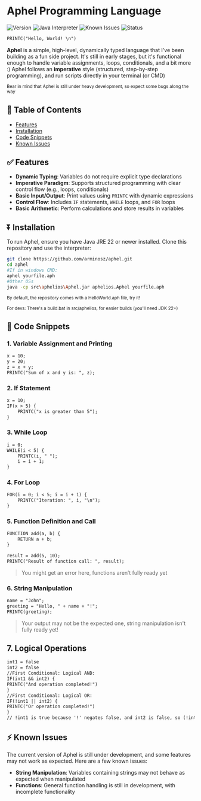 # Aphel Programming Language
![Version](https://img.shields.io/badge/version-1.0.0-blue.svg) ![Java Interpreter](https://img.shields.io/badge/runs%20on-Java-yellow.svg) ![Known Issues](https://img.shields.io/badge/issues-strings%2C%20functions%2C%20logic-red.svg) ![Status](https://img.shields.io/badge/status-experimental-magenta)
```txt
PRINTC("Hello, World! \n")
```
**Aphel** is a simple, high-level, dynamically typed language that I've been building as a fun side project. It's still in early stages, but it's functional enough to handle variable assignments, loops, conditionals, and a bit more :)
Aphel follows an **imperative** style (structured, step-by-step programming), and run scripts directly in your terminal (or CMD)

<sub>Bear in mind that Aphel is still under heavy development, so expect some bugs along the way</sub>

## 🔰 Table of Contents
- [Features](#-features)
- [Installation](#-installation)
- [Code Snippets](#-code-snippets)
- [Known Issues](#-known-issues)
## ✅ Features

- **Dynamic Typing**: Variables do not require explicit type declarations
- **Imperative Paradigm**: Supports structured programming with clear control flow (e.g., loops, conditionals)
- **Basic Input/Output**: Print values using `PRINTC` with dynamic expressions
- **Control Flow**: Includes `IF` statements, `WHILE` loops, and `FOR` loops
- **Basic Arithmetic**: Perform calculations and store results in variables


## ⏬ Installation

To run Aphel, ensure you have Java JRE 22 or newer installed. Clone this repository and use the interpreter:

```bash
git clone https://github.com/arminosz/aphel.git
cd aphel
#If in windows CMD:
aphel yourfile.aph
#Other OSs
java -cp src\aphelios\Aphel.jar aphelios.Aphel yourfile.aph
```
<sub>By default, the repository comes with a HelloWorld.aph file, try it!</sub>

<sub>For devs: There's a build.bat in src/aphelios, for easier builds (you'll need JDK 22+)</sub>


## 🏴 Code Snippets

### 1. **Variable Assignment and Printing**

```txt
x = 10;
y = 20;
z = x + y;
PRINTC("Sum of x and y is: ", z);
```

### 2. **If Statement**

```txt
x = 10;
IF(x > 5) {
    PRINTC("x is greater than 5");
}
```

### 3. **While Loop**

```txt
i = 0;
WHILE(i < 5) {
    PRINTC(i, " ");
    i = i + 1;
}
```

### 4. **For Loop**

```txt
FOR(i = 0; i < 5; i = i + 1) {
    PRINTC("Iteration: ", i, "\n");
}
```

### 5. **Function Definition and Call**

```txt
FUNCTION add(a, b) {
    RETURN a + b;
}

result = add(5, 10);
PRINTC("Result of function call: ", result);
```
> You might get an error here, functions aren’t fully ready yet

### 6. **String Manipulation**

```txt
name = "John";
greeting = "Hello, " + name + "!";
PRINTC(greeting);
```
> Your output may not be the expected one, string manipulation isn't fully ready yet!

## 7. **Logical Operations**
```txt
int1 = false
int2 = false
//First Conditional: Logical AND:
IF(int1 && int2) {
PRINTC("And operation completed!")
}
//First Conditional: Logical OR:
IF(!int1 || int2) {
PRINTC("Or operation completed!")
}
// !int1 is true because '!' negates false, and int2 is false, so (!int1 || int2) equals true, thus printing the string
```

## ⚡ Known Issues

The current version of Aphel is still under development, and some features may not work as expected. Here are a few known issues:

- **String Manipulation**: Variables containing strings may not behave as expected when manipulated
- **Functions**: General function handling is still in development, with incomplete functionality
